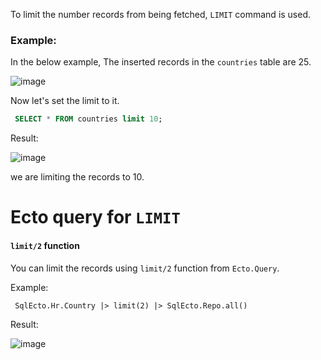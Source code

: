 To limit the number records from being fetched, `LIMIT` command is used. 
### Example:

In the below example, The inserted records in the `countries` table are 25. 

![image](https://github.com/sangeethailango/SQL-Ecto-writings/assets/78719077/91f2ca32-31bd-45cd-a0df-8ca319cb3840)

Now let's set the limit to it.

``` SQL
 SELECT * FROM countries limit 10;
```

Result:

![image](https://github.com/sangeethailango/SQL-Ecto-writings/assets/78719077/f7249fe7-ce93-4de6-8486-2e2550940dd6)

we are limiting the records to 10.


# Ecto query for  `LIMIT`

#### `limit/2` function

You can limit the records using `limit/2` function from `Ecto.Query`.

Example: 

``` Ecto
 SqlEcto.Hr.Country |> limit(2) |> SqlEcto.Repo.all() 
```

Result:

![image](https://github.com/sangeethailango/SQL-Ecto-writings/assets/78719077/d6dbe4c5-938e-4683-a155-2b6183c7ab91)



